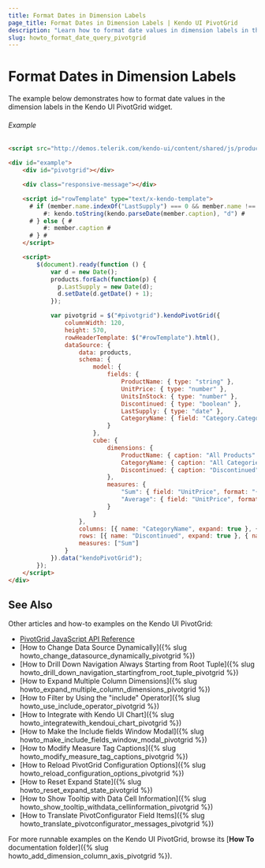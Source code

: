 ```yaml
---
title: Format Dates in Dimension Labels
page_title: Format Dates in Dimension Labels | Kendo UI PivotGrid
description: "Learn how to format date values in dimension labels in the Kendo UI PivotGrid widget."
slug: howto_format_date_query_pivotgrid
---
```


# Format Dates in Dimension Labels

The example below demonstrates how to format date values in the dimension labels in the Kendo UI PivotGrid widget.

###### Example

```html
<script src="http://demos.telerik.com/kendo-ui/content/shared/js/products.js"></script>

<div id="example">
    <div id="pivotgrid"></div>

    <div class="responsive-message"></div>

    <script id="rowTemplate" type="text/x-kendo-template">
      # if (member.name.indexOf("LastSupply") === 0 && member.name !== "LastSupply") { #
          #: kendo.toString(kendo.parseDate(member.caption), "d") #
      # } else { #
          #: member.caption #
      # } #
    </script>

    <script>
        $(document).ready(function () {
            var d = new Date();
            products.forEach(function(p) {
              p.LastSupply = new Date(d);
              d.setDate(d.getDate() + 1);
            });

            var pivotgrid = $("#pivotgrid").kendoPivotGrid({
                columnWidth: 120,
                height: 570,
                rowHeaderTemplate: $("#rowTemplate").html(),
                dataSource: {
                    data: products,
                    schema: {
                        model: {
                            fields: {
                                ProductName: { type: "string" },
                                UnitPrice: { type: "number" },
                                UnitsInStock: { type: "number" },
                                Discontinued: { type: "boolean" },
                                LastSupply: { type: "date" },
                                CategoryName: { field: "Category.CategoryName" }
                            }
                        },
                        cube: {
                            dimensions: {
                                ProductName: { caption: "All Products" },
                                CategoryName: { caption: "All Categories" },
                                Discontinued: { caption: "Discontinued" }
                            },
                            measures: {
                                "Sum": { field: "UnitPrice", format: "{0:c}", aggregate: "sum" },
                                "Average": { field: "UnitPrice", format: "{0:c}", aggregate: "average" }
                            }
                        }
                    },
                    columns: [{ name: "CategoryName", expand: true }, { name: "ProductName" } ],
                    rows: [{ name: "Discontinued", expand: true }, { name: "LastSupply", expand: false }],
                    measures: ["Sum"]
                }
            }).data("kendoPivotGrid");
        });
    </script>
</div>
```

## See Also

Other articles and how-to examples on the Kendo UI PivotGrid:

* [PivotGrid JavaScript API Reference](/api/javascript/ui/pivotgrid)
* [How to Change Data Source Dynamically]({% slug howto_change_datasource_dynamically_pivotgrid %})
* [How to Drill Down Navigation Always Starting from Root Tuple]({% slug howto_drill_down_navigation_startingfrom_root_tuple_pivotgrid %})
* [How to Expand Multiple Column Dimensions]({% slug howto_expand_multiple_column_dimensions_pivotgrid %})
* [How to Filter by Using the "include" Operator]({% slug howto_use_include_operator_pivotgrid %})
* [How to Integrate with Kendo UI Chart]({% slug howto_integratewith_kendoui_chart_pivotgrid %})
* [How to Make the Include fields Window Modal]({% slug howto_make_include_fields_window_modal_pivotgrid %})
* [How to Modify Measure Tag Captions]({% slug howto_modify_measure_tag_captions_pivotgrid %})
* [How to Reload PivotGrid Configuration Options]({% slug howto_reload_configuration_options_pivotgrid %})
* [How to Reset Expand State]({% slug howto_reset_expand_state_pivotgrid %})
* [How to Show Tooltip with Data Cell Information]({% slug howto_show_tooltip_withdata_cellinformation_pivotgrid %})
* [How to Translate PivotConfigurator Field Items]({% slug howto_translate_pivotconfigurator_messages_pivotgrid %})

For more runnable examples on the Kendo UI PivotGrid, browse its [**How To** documentation folder]({% slug howto_add_dimension_column_axis_pivotgrid %}).
